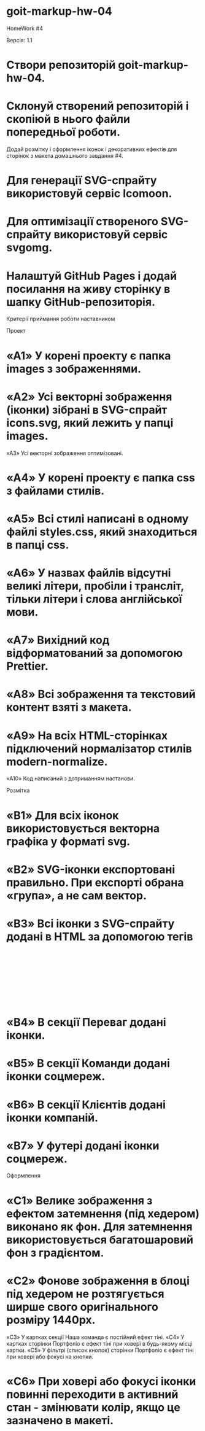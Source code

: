 # goit-markup-hw-04
HomeWork #4

Версія: 1.1
# Створи репозиторій goit-markup-hw-04.
# Склонуй створений репозиторій і скопіюй в нього файли попередньої роботи.
Додай розмітку і оформлення іконок і декоративних ефектів для сторінок з макета домашнього завдання #4.
# Для генерації SVG-спрайту використовуй сервіс Icomoon.
# Для оптимізації створеного SVG-спрайту використовуй сервіс svgomg.
# Налаштуй GitHub Pages і додай посилання на живу сторінку в шапку GitHub-репозиторія.

Критерії приймання роботи наставником

Проект
# «A1» У корені проекту є папка images з зображеннями.
# «A2» Усі векторні зображення (іконки) зібрані в SVG-спрайт icons.svg, який лежить у папці images.
«A3» Усі векторні зображення оптимізовані.
# «A4» У корені проекту є папка css з файлами стилів.
# «A5» Всі стилі написані в одному файлі styles.css, який знаходиться в папці css.
# «A6» У назвах файлів відсутні великі літери, пробіли і трансліт, тільки літери і слова англійської мови.
# «A7» Вихідний код відформатований за допомогою Prettier.
# «A8» Всі зображення та текстовий контент взяті з макета.
# «A9» На всіх HTML-сторінках підключений нормалізатор стилів modern-normalize.
«A10» Код написаний з дотриманням настанови.

Розмітка
# «B1» Для всіх іконок використовується векторна графіка у форматі svg.
# «B2» SVG-іконки експортовані правильно. При експорті обрана «група», а не сам вектор.
# «B3» Всі іконки з SVG-спрайту додані в HTML за допомогою тегів <svg> і <use>
# «B4» В секції Переваг додані іконки.
# «B5» В секції Команди додані іконки соцмереж.
# «B6» В секції Клієнтів додані іконки компаній.
# «B7» У футері додані іконки соцмереж.

Оформлення
# «C1» Велике зображення з ефектом затемнення (під хедером) виконано як фон. Для затемнення використовується багатошаровий фон з градієнтом.
# «C2» Фонове зображення в блоці під хедером не розтягується ширше свого оригінального розміру 1440рх.
«C3» У картках секції Наша команда є постійний ефект тіні.
«C4» У картках сторінки Портфоліо є ефект тіні при ховері в будь-якому місці картки.
«C5» У фільтрі (список кнопок) сторінки Портфоліо є ефект тіні при ховері або фокусі на кнопки.
# «C6» При ховері або фокусі іконки повинні переходити в активний стан - змінювати колір, якщо це зазначено в макеті.